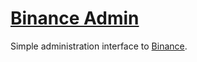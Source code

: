 # [Binance Admin](http://binance-admin.hive.pt)

Simple administration interface to [Binance](https://www.binance.com).
